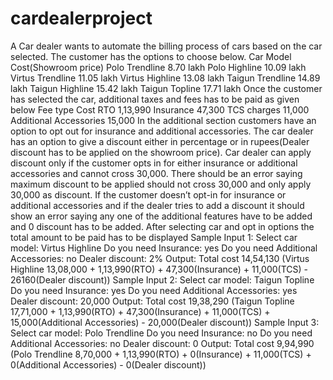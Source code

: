 # cardealerproject
A Car dealer wants to automate the billing process of cars based on the car selected. The
customer has the options to choose below.
Car Model Cost(Showroom price)
Polo Trendline 8.70 lakh
Polo Highline 10.09 lakh
Virtus Trendline 11.05 lakh
Virtus Highline 13.08 lakh
Taigun Trendline 14.89 lakh
Taigun Highline 15.42 lakh
Taigun Topline 17.71 lakh
Once the customer has selected the car, additional taxes and fees has to be paid as given
below
Fee type Cost
RTO 1,13,990
Insurance 47,300
TCS charges 11,000
Additional Accessories 15,000
In the additional section customers have an option to opt out for insurance and additional
accessories.
The car dealer has an option to give a discount either in percentage or in rupees(Dealer
discount has to be applied on the showroom price). Car dealer can apply discount only if the
customer opts in for either insurance or additional accessories and cannot cross 30,000.
There should be an error saying maximum discount to be applied should not cross 30,000 and
only apply 30,000 as discount.
If the customer doesn’t opt-in for insurance or additional accessories and if the dealer tries to
add a discount it should show an error saying any one of the additional features have to be
added and 0 discount has to be added.
After selecting car and opt in options the total amount to be paid has to be displayed
Sample Input 1:
Select car model: Virtus Highline
Do you need Insurance: yes
Do you need Additional Accessories: no
Dealer discount: 2%
Output:
Total cost 14,54,130 (Virtus Highline 13,08,000 + 1,13,990(RTO) + 47,300(Insurance) +
11,000(TCS) - 26160(Dealer discount))
Sample Input 2:
Select car model: Taigun Topline
Do you need Insurance: yes
Do you need Additional Accessories: yes
Dealer discount: 20,000
Output:
Total cost 19,38,290 (Taigun Topline 17,71,000 + 1,13,990(RTO) + 47,300(Insurance) +
11,000(TCS) + 15,000(Additional Accessories) - 20,000(Dealer discount))
Sample Input 3:
Select car model: Polo Trendline
Do you need Insurance: no
Do you need Additional Accessories: no
Dealer discount: 0
Output:
Total cost 9,94,990 (Polo Trendline 8,70,000 + 1,13,990(RTO) + 0(Insurance) + 11,000(TCS) +
0(Additional Accessories) - 0(Dealer discount))
